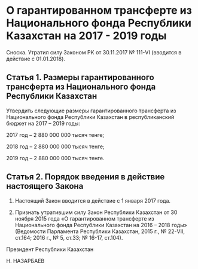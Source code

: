 # О гарантированном трансферте из Национального фонда Республики Казахстан на 2017 - 2019 годы

Сноска. Утратил силу Законом РК от 30.11.2017 № 111-VI (вводится в действие с 01.01.2018).

## Статья 1. Размеры гарантированного трансферта из Национального фонда Республики Казахстан

Утвердить следующие размеры гарантированного трансферта из Национального фонда Республики Казахстан в республиканский бюджет на 2017 – 2019 годы:

2017 год – 2 880 000 000 тысяч тенге;

2018 год – 2 880 000 000 тысяч тенге;

2019 год – 2 880 000 000 тысяч тенге.

## Статья 2. Порядок введения в действие настоящего Закона

1. Настоящий Закон вводится в действие с 1 января 2017 года.

2. Признать утратившим силу Закон Республики Казахстан от 30 ноября 2015 года «О гарантированном трансферте из Национального фонда Республики Казахстан на 2016 – 2018 годы» (Ведомости Парламента Республики Казахстан, 2015 г., № 22-VII, ст.164; 2016 г., № 5, cт.33; № 16-17, ст.104).

Президент Республики Казахстан

Н. НАЗАРБАЕВ

